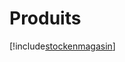 # Produits

[!include[stockenmagasin](produits.stockenmagasin.autogen.md)]

































































































